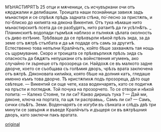 ﻿МЪНАСТИРЯТЪ	25
отци и мѫченици, съ исчувъркани очи отъ кѫрджалии и делибашии.
Троицата наши познайници завихѫ задъ мънастиря и се спрѣхѫ прѣдъ задната стѣна, по́-лесно за пристѫпъ, и по́-блиско до килията на дякона Викентия. Отъ тука нѣмаше нито мънастирскитѣ псета да се разбудятъ, нито ратаитѣ да ги усѣтн&тъ.	_
Планинскитѣ водопади гърмѣхѫ наблизо и пълняхѫ цѣлата околность съ диво ехтѣние.
Трѣбваше да се прѣхвърли нѣкой прѣзъ зида, за да земе отъ вѫтрѣ стълбата и да ьѫ подаде отъ самъ за другитѣ. Естественно това непълни Кралйчътъ, който бѣше захванѫлъ тая нощь съ щурмувание. Скоро и троицата се прѣхвърлихѫ прѣзъ зида съ опасность да бѫдѫтъ непушкани отъ войнствения игуменъ, ако случайно ги зърнеше отъ прозореца си. Найдохѫ се въ малкото задне дворче, което се съобщава съ голѣмия дворъ, чрѣзъ врата заключена отъ вѫтрѣ. Дяконовата килийка, която бѣше на долния катъ, гледаше именно къмъ това дворче. Тѣ нристѫпихѫ подъ прозореца, дѣто още свѣтеше.
— Викентий си още чете, каза воденчарятъ, като се подигнѫ на пръсти и погледнѫ. Той почука на прозорчето. То се отвори и нѣкой попита:
— Калеко Стояне, ти ли си? Какво диришъ тука ?
— Дай ми, дяконе, ключа на портата, па щѫ ти расправьь,. Самъ ли си?
— Самъ, сички спь&тъ. Земи.
Воденчарятъ се изгуби въ сѣнката и слѣдъ двѣ три минути се завърнѫ и въведе Кралйчътъ и дъщеря си въ вѫтрѣшния дворъ, като заключи пакъ вратата.

[original](images/036.jpg)